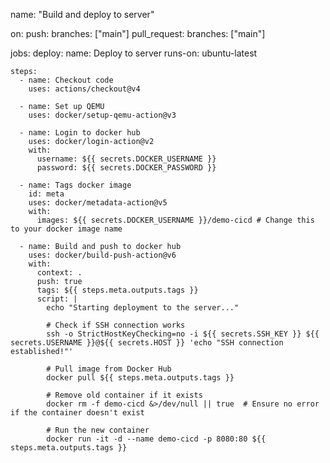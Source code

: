 name: "Build and deploy to server"

on:
  push:
    branches: ["main"]
  pull_request:
    branches: ["main"]

jobs:
  deploy:
    name: Deploy to server
    runs-on: ubuntu-latest

    steps:
      - name: Checkout code
        uses: actions/checkout@v4

      - name: Set up QEMU
        uses: docker/setup-qemu-action@v3

      - name: Login to docker hub
        uses: docker/login-action@v2
        with:
          username: ${{ secrets.DOCKER_USERNAME }}
          password: ${{ secrets.DOCKER_PASSWORD }}

      - name: Tags docker image
        id: meta
        uses: docker/metadata-action@v5
        with:
          images: ${{ secrets.DOCKER_USERNAME }}/demo-cicd # Change this to your docker image name

      - name: Build and push to docker hub
        uses: docker/build-push-action@v6
        with:
          context: .
          push: true
          tags: ${{ steps.meta.outputs.tags }}
          script: |
            echo "Starting deployment to the server..."
            
            # Check if SSH connection works
            ssh -o StrictHostKeyChecking=no -i ${{ secrets.SSH_KEY }} ${{ secrets.USERNAME }}@${{ secrets.HOST }} 'echo "SSH connection established!"'
            
            # Pull image from Docker Hub
            docker pull ${{ steps.meta.outputs.tags }}
            
            # Remove old container if it exists
            docker rm -f demo-cicd &>/dev/null || true  # Ensure no error if the container doesn't exist
            
            # Run the new container
            docker run -it -d --name demo-cicd -p 8080:80 ${{ steps.meta.outputs.tags }}
          